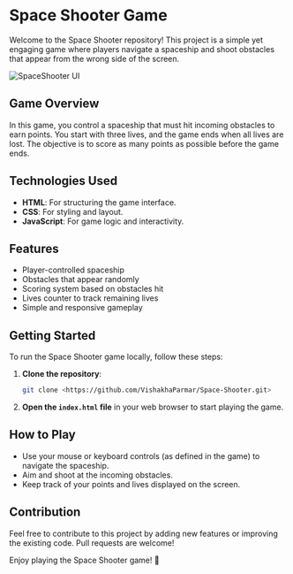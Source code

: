 # Space Shooter Game

Welcome to the Space Shooter repository! This project is a simple yet engaging game where players navigate a spaceship and shoot obstacles that appear from the wrong side of the screen.

![SpaceShooter UI](SpaceShooterUi.png)

## Game Overview

In this game, you control a spaceship that must hit incoming obstacles to earn points. You start with three lives, and the game ends when all lives are lost. The objective is to score as many points as possible before the game ends.

## Technologies Used

- **HTML**: For structuring the game interface.
- **CSS**: For styling and layout.
- **JavaScript**: For game logic and interactivity.

## Features

- Player-controlled spaceship
- Obstacles that appear randomly
- Scoring system based on obstacles hit
- Lives counter to track remaining lives
- Simple and responsive gameplay

## Getting Started

To run the Space Shooter game locally, follow these steps:

1. **Clone the repository**:
   ```bash
   git clone <https://github.com/VishakhaParmar/Space-Shooter.git>
   ```

2. **Open the `index.html` file** in your web browser to start playing the game.

## How to Play

- Use your mouse or keyboard controls (as defined in the game) to navigate the spaceship.
- Aim and shoot at the incoming obstacles.
- Keep track of your points and lives displayed on the screen.

## Contribution

Feel free to contribute to this project by adding new features or improving the existing code. Pull requests are welcome!

Enjoy playing the Space Shooter game! 🚀
